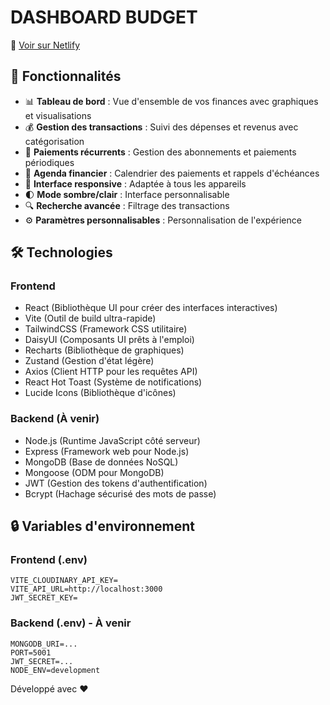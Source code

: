 # DASHBOARD BUDGET

🚀 [Voir sur Netlify](https://cdabudget.netlify.app/dashboard)

## 🚀 Fonctionnalités

- 📊 **Tableau de bord** : Vue d'ensemble de vos finances avec graphiques et visualisations
- 💰 **Gestion des transactions** : Suivi des dépenses et revenus avec catégorisation
- 🔄 **Paiements récurrents** : Gestion des abonnements et paiements périodiques
- 📅 **Agenda financier** : Calendrier des paiements et rappels d'échéances
- 📱 **Interface responsive** : Adaptée à tous les appareils
- 🌓 **Mode sombre/clair** : Interface personnalisable
- 🔍 **Recherche avancée** : Filtrage des transactions
- ⚙️ **Paramètres personnalisables** : Personnalisation de l'expérience

## 🛠️ Technologies

### Frontend

- React (Bibliothèque UI pour créer des interfaces interactives)
- Vite (Outil de build ultra-rapide)
- TailwindCSS (Framework CSS utilitaire)
- DaisyUI (Composants UI prêts à l'emploi)
- Recharts (Bibliothèque de graphiques)
- Zustand (Gestion d'état légère)
- Axios (Client HTTP pour les requêtes API)
- React Hot Toast (Système de notifications)
- Lucide Icons (Bibliothèque d'icônes)

### Backend (À venir)

- Node.js (Runtime JavaScript côté serveur)
- Express (Framework web pour Node.js)
- MongoDB (Base de données NoSQL)
- Mongoose (ODM pour MongoDB)
- JWT (Gestion des tokens d'authentification)
- Bcrypt (Hachage sécurisé des mots de passe)

## 🔒 Variables d'environnement

### Frontend (.env)

```env
VITE_CLOUDINARY_API_KEY=
VITE_API_URL=http://localhost:3000
JWT_SECRET_KEY=
```

### Backend (.env) - À venir

```env
MONGODB_URI=...
PORT=5001
JWT_SECRET=...
NODE_ENV=development
```

Développé avec ❤️
